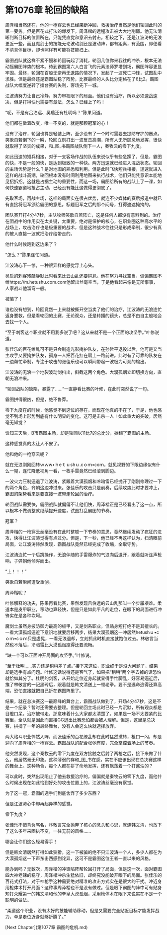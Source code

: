 # 第1076章 轮回的缺陷

周泽楷当然还在，他的一枪穿云也已经果断冲回，救援治疗当然是他们轮回此时的第一要务。但是百花式打法的爆发下，周泽楷的远程攻击被大大地削弱。他无法清晰判断目标的位置所在，只能凭直觉和意识去射击。相较之下，还是江波涛的无浪更近一些，而且魔剑士的技能无论波动剑还是波动阵，都有距离，有范围，即便看不清具体目标，却也照样有可能将技能扫上。

霸图战队就这样不紧不慢和轮回玩起了消耗，轮回几位你来我往的冲杀，根本无法动摇霸图阵势的根本。待到霸图第六人白言飞的元素法师罗塔到场，霸图阵容更显牢固。最终，轮回在百般无奈再无退路的情况下，发起了一波死亡冲锋，试图乱中求胜。但是最终还是霸图站稳了阵势，比赛最终的人头比分定格在了6比2。霸图战队大幅度逆转了擂台赛的失利，客场先下一城。

江波涛努力让自己冷静，努力审视眼下的局面。他们没有治疗，所以必须速战速决，但是打得快也需要有章法，怎么？已经上了吗！

“呃，不是有吕泊远、吴启还有杜明吗？”陈果问道。

他们都在做着改变，唯一不变的，就是那颗冠军的心！

没有了治疗，轮回也算是轻装上阵，至少没有了一个时时需要去提防守护的赛点。笑歌自若倒下的一瞬，轮回立刻打出一波反击高潮，所有人无所顾忌地发挥，很快就取得了坚实的成果，和_图_书霸图战队倒下一人，秦牧云的零下九度。

如此迅速的短兵相接，对于一支客场作战的队伍来说似乎有些急躁了，但是，霸图的快，不是一般的快，是达到极致的一种快。两方迅速就已经进入混战状态。轮回的主场优势是什么？是对地图的熟悉和利用。但是此时飞快短兵相接，迅速就进入这样的战斗高潮，轮回根本没有时间利用地图来执行战术，他们只能凭意识本能地见招拆招。这就是占据主动的重要性，而这一场，霸图给所有的战队上了一课，如何快速霸道地抢占主动，已经没有能比这做得更彻底了。

先取客场，再战主场，这样的局面实在很占优势，就连不少媒体的赛后报道中就已有直接将冠军颁给霸图的意思。标题冠军之后的那个问号，打得遮遮掩掩的。

团队赛开打4分47秒，主队牧师笑歌自若阵亡，这是任何人都没有意料到的。治疗在团战中的作用实在太关键，太重要，绝对是保护的核心，在职业圈这种高水平的战场上，攻击治疗也是极重要的战术，但是这种战术往往只是形成牵制，很少有真的被人直接一波就把治疗给带走的。

他什么时候跑到这边来了？

“怎么？”陈果连忙问道。

江波涛心下一惊，一种很异样的感觉浮上心头。

吴启的刺客残酷静默此时看来比云山乱还要尴尬。他在努力寻找空当，偏偏霸图不给https://m.hetushu.com.com他留出丝毫空当，于是他看起来像是无所事事，人家战斗他溜弯一般。

被骗了！

谁也没有想到，轮回竟然一上来就被撕开空当卖了他们的治疗，江波涛的无浪连忙返身要救，但是看轮回的比赛，无论观众，还是转播的镜头，总是不由自主般地会去找一个人。

“至于刺客这个职业就不用我多说了吧？这从来就不是一个正面的攻坚手。”叶修说道。

张佳乐的百花缭乱可不是只会制造光影掩护队友，在孙哲平退役以后，他可是又当主攻手又要掩护队友，孤身一人把百花扛在肩上一路前进。此时有了可靠的队友在一边帮忙牵制，专注于攻击的张佳乐也可以瞬间带起一波极为可观的输出。

江波涛的无浪一个地裂波动剑扫出，斜截这两个角色。大漠孤烟立即切换方向，直朝无浪冲来。

“轮回战队的缺陷，暴露了……”一直静看比赛的叶修，在此时突然说了一句。

霸图拼得很凶，但是，绝不鲁莽。

零下九度在的时候，他感觉不到这位的存在，而现在他真的不在了，于是，他也感觉不到场上形势到底有什么明显的变化。这可是击杀一人！如此重大的突破，居然毫无知觉？

谁知三天后，B市霸图主场，却是轮回以11比7的总比分，掀翻了霸图的主场。

这种感觉真的太让人不安了。

他和他的一枪穿云呢？

就在无浪刚刚回转ｗｗw•ｈeｔｕshｕ.cｏｍ•coｍ，就见视野的下限边缘似有什么一晃，连忙降低视角一看，一枚手雷竟然已经滚到脚边。

一波火力压制逼退了江波涛，紧跟着大漠孤烟和冷暗雷已经抛开了刚刚修理过一下的两个角色，齐朝这边冲过来。张佳乐的攻击只是前奏，后续攻势此时才要冲上，霸图的架势看来是要直接一波带走轮回的治疗。

轮回战队需要快，霸图战队就偏偏不让他们快，周泽楷正是已经看出了这一点，所以根本不做调整就继续提升速度，试图打乱霸图的节奏。

冠军？

周泽楷的一枪穿云丝毫没有在此时整顿一下节奏的意思，竟然继续发动了疯狂的进攻，快得让江波涛觉得有点过分。但是，下一秒，他已经不再这样认为，扫清眼前局面，让江波涛赫然发现，霸图战队竟然已经完成了收缩，全取守势。

江波涛连忙一个后跳操作，无浪伴随的手雷爆炸的气浪向后退开，跟着就听连声枪响，子弹朝他倾泻而出。

“上！！！”

笑歌自若瞬间遭受重创。

周泽楷呢？

叶修解释的功夫，陈果再看比赛，果然发现吕伯远的云山乱那叫一个步履艰难。柔道本是皮甲职业，移动也算轻快，但是只是如此平凡的走位，在眼下的局面进行冲锋实在是各种坎坷。

魔剑士虽然身披防御力最高的板甲，又是剑系职业，但贴身短打绝不是其擅长的。一看大漠孤烟逼近下意识地就要后移两步，结果大漠孤烟这一冲居然hetushｕ•cｏｍ•cｏｍ只是虚晃，一看无浪退却，立刻抓此时机直接就跑位过去。林敬言当然也不落后，冷暗雷比大漠孤烟跑得还要流畅。

“缺一个可以正面冲开局面的攻坚手。”叶修说。

“至于杜明……实力还是稍稍差了点。”接下来这位，职业终于是没大问题了，结果却是选手有点问题。叶修这话说得还是客气了，如果把“稍稍”两个字去掉的话恐怕就恰如其分了。杜明的剑客，从开始走位近身起就显得手忙脚乱，好容易逼近后，挨了林敬言的一记黑砖后，跟着就是韩文清送上一顿老拳。要不是逃命逃得还算高端，恐怕直接就把自己折在霸图阵里了。

结果，就在总决赛这一最巅峰的舞台上，霸图战队做到了，开场4分47秒，这是不是一个纪录？暂时还需要去整理。但是轮回主场此时已经一片沉默，所有观众都是目瞪口呆。治疗被带走，那意味着什么大家都太清楚了。如果是一场不太要紧的比赛里，全队就是因此而直接GG退出比赛恐怕都会被人理解。但是，这里是总决赛，拼搏了一年的最终舞台，没有人会这么快就选择放弃。

两大格斗职业悍然入阵，而张佳乐的百花缭乱却在此时猛然撤转，枪口一闪，却是迎向了周泽楷的一枪穿云。霸图战队的配合张弛有度，完全掌控着场上的节奏。

他突然发现，这个秦牧云的零下九度在双方接触之后射了两枪之后，接下来做了什么，他居然毫无印象。这种薄弱的存和_图_书在感，实在不应该出现在总决赛这样的舞台上。这种场合，每个人都在拼了命地发挥，还有飘荡着一个打酱油的？

可以此时，突然出现阻止了他去救援治疗的，偏偏就是秦牧云的零下九度，而他什么时候出现在如此恰到好处的攻击位置上的，江波涛丝毫没有察觉。

为了这一冠，霸图的选手们到底舍弃了多少东西？

但是江波涛心中却再起异样的感觉。

零下九度？

张佳乐不惜背负骂名，林敬言完全抛弃了核心的念头和心思，就连韩文清，也放下了这么多年来固执不变，一往无前的风格……

哪会让你们这么轻易得手！

但是韩文清居然打得如此狡猾，这一下被骗的绝不只江波涛一个人，多少人都在为大漠孤烟这一下声东击西感到诧异，这可不是霸图这位王者一直以来的风格。

能办到吗？无数次，周泽楷的冲锋陷阵帮轮回打开了局面，但是这一次，面对霸图四大神老辣的稳守，周泽楷冲杀生猛依旧，却终究没能破开眼下的局面。张佳乐的百花式打法，对于神枪手这种需要绝对精准的攻击方式实在是很大的干扰。冲近身用枪体术打开局面？这种事周泽楷也不是没有做过。但是眼下霸图的阵中可有贴身短打荣耀第一的韩文清和他的拳皇大漠孤烟，采用枪体术在眼下来说实在不是一个聪明的做法。

“柔道这个职业，没有太好的技能辅助移动，但是又需要完全贴近目标才能发挥战力，单是走位近身就够折腾了。”



[Next Chapter](第1077章 霸图的危机.md)